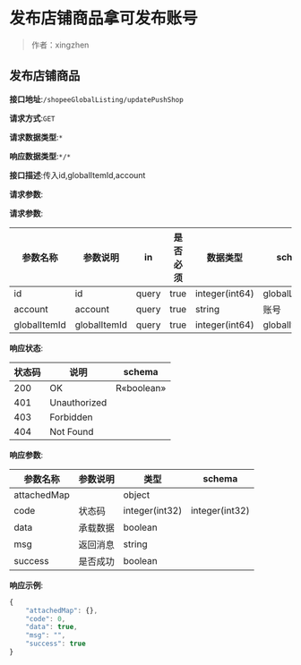 # 发布店铺商品拿可发布账号

> 作者：xingzhen

## 发布店铺商品


**接口地址**:`/shopeeGlobalListing/updatePushShop`


**请求方式**:`GET`


**请求数据类型**:`*`


**响应数据类型**:`*/*`


**接口描述**:传入id,globalItemId,account


**请求参数**:


**请求参数**:


| 参数名称 | 参数说明 | in    | 是否必须 | 数据类型 | schema |
| -------- | -------- | ----- | -------- | -------- | ------ |
|id|id|query|true|integer(int64)|globalListingId|
|account|account|query|true|string|账号|
|globalItemId|globalItemId|query|true|integer(int64)|globalItemId|


**响应状态**:


| 状态码 | 说明 | schema |
| -------- | -------- | ----- | 
|200|OK|R«boolean»|
|401|Unauthorized||
|403|Forbidden||
|404|Not Found||


**响应参数**:


| 参数名称 | 参数说明 | 类型 | schema |
| -------- | -------- | ----- |----- | 
|attachedMap||object||
|code|状态码|integer(int32)|integer(int32)|
|data|承载数据|boolean||
|msg|返回消息|string||
|success|是否成功|boolean||


**响应示例**:
```javascript
{
	"attachedMap": {},
	"code": 0,
	"data": true,
	"msg": "",
	"success": true
}
```